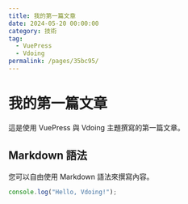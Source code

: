 ```yaml
---
title: 我的第一篇文章
date: 2024-05-20 00:00:00
category: 技術
tag:
  - VuePress
  - Vdoing
permalink: /pages/35bc95/
---
```


# 我的第一篇文章

這是使用 VuePress 與 Vdoing 主題撰寫的第一篇文章。

## Markdown 語法

您可以自由使用 Markdown 語法來撰寫內容。

```javascript
console.log("Hello, Vdoing!");
``` 